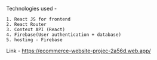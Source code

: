 Technologies used -  

    1. React JS for frontend 
    2. React Router 
    3. Context API (React)
    4. Firebase(User authentication + database)
    5. hosting - Firebase
    
 Link - https://ecommerce-website-projec-2a56d.web.app/
 
